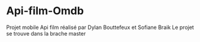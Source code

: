 # Api-film-Omdb
Projet mobile Api film réalisé par Dylan Bouttefeux et Sofiane Braik
Le projet se trouve dans la brache master
